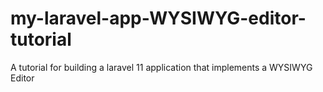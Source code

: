 # my-laravel-app-WYSIWYG-editor-tutorial
 A tutorial for building a laravel 11 application that implements a WYSIWYG Editor
